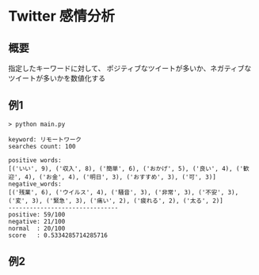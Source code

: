 # Twitter 感情分析
## 概要
指定したキーワードに対して、
ポジティブなツイートが多いか、ネガティブなツイートが多いかを数値化する

## 例1
```
> python main.py

keyword: リモートワーク
searches count: 100
```
```
positive words:
[('いい', 9), ('収入', 8), ('簡単', 6), ('おかげ', 5), ('良い', 4), ('歓迎', 4), ('お金', 4), ('明日', 3), ('おすすめ', 3), ('可', 3)]
negative_words:
[('残業', 6), ('ウイルス', 4), ('騒音', 3), ('非常', 3), ('不安', 3), ('変', 3), ('緊急', 3), ('痛い', 2), ('疲れる', 2), ('太る', 2)]
-------------------------------
positive: 59/100
negative: 21/100
normal  : 20/100
score   : 0.5334285714285716
```
## 例2
